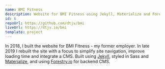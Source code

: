 ```yaml
---
name: BMI Fitness
description: Website for BMI Fitness using Jekyll, Materialize and Forestry.io
id: 6
repoUrl: https://github.com/dtjv/bmi
liveUrl: https://dtjv.io/bmi
template: project
---
```


In 2018, I built the website for BMI Fitness - my former employer. In late 2019
I rebuilt the site with a focus to simplify site navigation, improve loading
time and integrate a CMS. Built using [Jekyll](https://jekyllrb.com/), styled in
Sass and [Materialize](https://materializecss.com/), and using
[Forestry.io](https://forestry.io/) for backend CMS.

<!-- more -->
